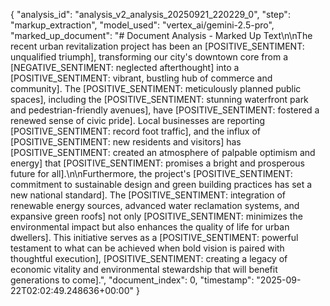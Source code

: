 {
  "analysis_id": "analysis_v2_analysis_20250921_220229_0",
  "step": "markup_extraction",
  "model_used": "vertex_ai/gemini-2.5-pro",
  "marked_up_document": "# Document Analysis - Marked Up Text\n\nThe recent urban revitalization project has been an [POSITIVE_SENTIMENT: unqualified triumph], transforming our city's downtown core from a [NEGATIVE_SENTIMENT: neglected afterthought] into a [POSITIVE_SENTIMENT: vibrant, bustling hub of commerce and community]. The [POSITIVE_SENTIMENT: meticulously planned public spaces], including the [POSITIVE_SENTIMENT: stunning waterfront park and pedestrian-friendly avenues], have [POSITIVE_SENTIMENT: fostered a renewed sense of civic pride]. Local businesses are reporting [POSITIVE_SENTIMENT: record foot traffic], and the influx of [POSITIVE_SENTIMENT: new residents and visitors] has [POSITIVE_SENTIMENT: created an atmosphere of palpable optimism and energy] that [POSITIVE_SENTIMENT: promises a bright and prosperous future for all].\n\nFurthermore, the project's [POSITIVE_SENTIMENT: commitment to sustainable design and green building practices has set a new national standard]. The [POSITIVE_SENTIMENT: integration of renewable energy sources, advanced water reclamation systems, and expansive green roofs] not only [POSITIVE_SENTIMENT: minimizes the environmental impact but also enhances the quality of life for urban dwellers]. This initiative serves as a [POSITIVE_SENTIMENT: powerful testament to what can be achieved when bold vision is paired with thoughtful execution], [POSITIVE_SENTIMENT: creating a legacy of economic vitality and environmental stewardship that will benefit generations to come].",
  "document_index": 0,
  "timestamp": "2025-09-22T02:02:49.248636+00:00"
}